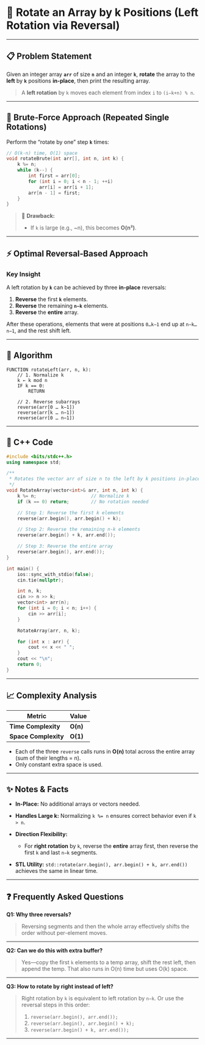 # 🔄 Rotate an Array by **k** Positions (Left Rotation via Reversal)

---

## 📋 Problem Statement

Given an integer array **`arr`** of size **`n`** and an integer **`k`**, **rotate** the array to the **left** by **`k`** positions **in-place**, then print the resulting array.

> A **left rotation** by `k` moves each element from index `i` to `(i−k+n) % n`.

---

## 🚀 Brute‑Force Approach (Repeated Single Rotations)

Perform the “rotate by one” step **`k`** times:

```cpp
// O(k·n) time, O(1) space
void rotateBrute(int arr[], int n, int k) {
    k %= n;
    while (k--) {
        int first = arr[0];
        for (int i = 0; i < n - 1; ++i)
            arr[i] = arr[i + 1];
        arr[n - 1] = first;
    }
}
```

> 🔴 **Drawback:**
>
> * If `k` is large (e.g., \~n), this becomes **O(n²)**.

---

## ⚡ Optimal Reversal‑Based Approach

### **Key Insight**

A left rotation by **`k`** can be achieved by three **in-place** reversals:

1. **Reverse** the first **`k`** elements.
2. **Reverse** the remaining **`n−k`** elements.
3. **Reverse** the **entire** array.

After these operations, elements that were at positions `0…k−1` end up at `n−k…n−1`, and the rest shift left.

---

## 📝 Algorithm

```text
FUNCTION rotateLeft(arr, n, k):
    // 1. Normalize k
    k ← k mod n
    IF k == 0:
        RETURN

    // 2. Reverse subarrays
    reverse(arr[0 … k−1])
    reverse(arr[k … n−1])
    reverse(arr[0 … n−1])
```

---

## 💾 C++ Code

```cpp
#include <bits/stdc++.h>
using namespace std;

/**
 * Rotates the vector arr of size n to the left by k positions in-place.
 */
void RotateArray(vector<int>& arr, int n, int k) {
    k %= n;                    // Normalize k
    if (k == 0) return;        // No rotation needed

    // Step 1: Reverse the first k elements
    reverse(arr.begin(), arr.begin() + k);

    // Step 2: Reverse the remaining n-k elements
    reverse(arr.begin() + k, arr.end());

    // Step 3: Reverse the entire array
    reverse(arr.begin(), arr.end());
}

int main() {
    ios::sync_with_stdio(false);
    cin.tie(nullptr);

    int n, k;
    cin >> n >> k;
    vector<int> arr(n);
    for (int i = 0; i < n; i++) {
        cin >> arr[i];
    }

    RotateArray(arr, n, k);

    for (int x : arr) {
        cout << x << " ";
    }
    cout << "\n";
    return 0;
}
```

---

## 📈 Complexity Analysis

| Metric               | Value    |
| -------------------- | -------- |
| **Time Complexity**  | **O(n)** |
| **Space Complexity** | **O(1)** |

* Each of the three `reverse` calls runs in **O(n)** total across the entire array (sum of their lengths = n).
* Only constant extra space is used.

---

## ✨ Notes & Facts

* **In-Place:** No additional arrays or vectors needed.
* **Handles Large k:** Normalizing `k %= n` ensures correct behavior even if `k > n`.
* **Direction Flexibility:**

  * For **right rotation** by `k`, reverse the **entire** array first, then reverse the first `k` and last `n−k` segments.
* **STL Utility:** `std::rotate(arr.begin(), arr.begin() + k, arr.end())` achieves the same in linear time.

---

## ❓ Frequently Asked Questions

**Q1: Why three reversals?**

> Reversing segments and then the whole array effectively shifts the order without per-element moves.

---

**Q2: Can we do this with extra buffer?**

> Yes—copy the first `k` elements to a temp array, shift the rest left, then append the temp. That also runs in O(n) time but uses O(k) space.

---

**Q3: How to rotate by **right** instead of left?**

> Right rotation by `k` is equivalent to left rotation by `n−k`. Or use the reversal steps in this order:
>
> 1. `reverse(arr.begin(), arr.end());`
> 2. `reverse(arr.begin(), arr.begin() + k);`
> 3. `reverse(arr.begin() + k, arr.end());`

---
